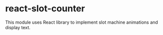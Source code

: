 # react-slot-counter

This module uses React library to implement slot machine animations
and display text.
